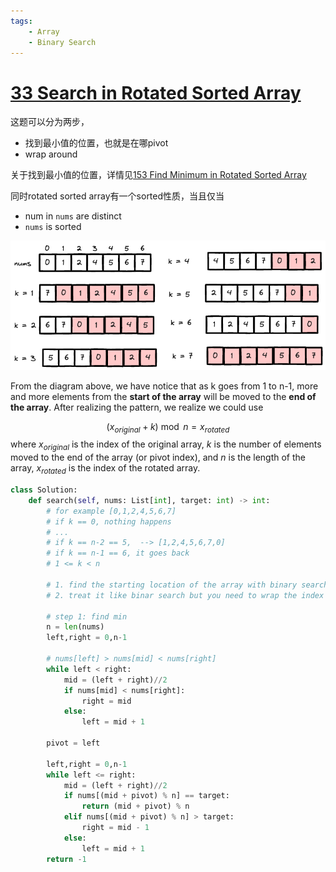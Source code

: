 ```yaml
---
tags:
    - Array
    - Binary Search
---
```

# [33 Search in Rotated Sorted Array](https://leetcode.com/problems/search-in-rotated-sorted-array/)

这题可以分为两步， 

- 找到最小值的位置，也就是在哪pivot
- wrap around

关于找到最小值的位置，详情见[153 Find Minimum in Rotated Sorted Array](../153-find-minimum-in-rotated-sorted-array/index.md)

同时rotated sorted array有一个sorted性质，当且仅当

- num in `nums` are distinct
- `nums` is sorted

![](./assets/1.excalidraw.png)

From the diagram above, we have notice that as k goes from 1 to n-1, more and more elements from the **start of the array** will be moved to the **end of the array**. After realizing the pattern, we realize we could use 

$$
\begin{equation}
\left(x_{original} + k\right)\bmod n = x_{rotated}
\end{equation}
$$
where $x_{original}$ is the index of the original array, $k$ is the number of elements moved to the end of the array (or pivot index), and $n$ is the length of the array, $x_{rotated}$ is the index of the rotated array.


```python
class Solution:
    def search(self, nums: List[int], target: int) -> int:
        # for example [0,1,2,4,5,6,7]
        # if k == 0, nothing happens
        # ...
        # if k == n-2 == 5,  --> [1,2,4,5,6,7,0]
        # if k == n-1 == 6, it goes back
        # 1 <= k < n

        # 1. find the starting location of the array with binary search
        # 2. treat it like binar search but you need to wrap the index woth %
        
        # step 1: find min
        n = len(nums)
        left,right = 0,n-1

        # nums[left] > nums[mid] < nums[right]
        while left < right:
            mid = (left + right)//2
            if nums[mid] < nums[right]:
                right = mid
            else:
                left = mid + 1
        
        pivot = left

        left,right = 0,n-1
        while left <= right:
            mid = (left + right)//2
            if nums[(mid + pivot) % n] == target:
                return (mid + pivot) % n
            elif nums[(mid + pivot) % n] > target:
                right = mid - 1
            else:
                left = mid + 1                
        return -1
```